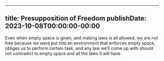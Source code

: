 
---
title: Presupposition of Freedom
publishDate: 2023-10-08T00:00:00-00:00
---

Even when empty space is given, and making laws is all allowed, we are not free
because we were put into an environment that enforces empty space, obliges us
to perform certain task, and any law we’ll come up with should not contradict
to empty space and all the laws it will have.
